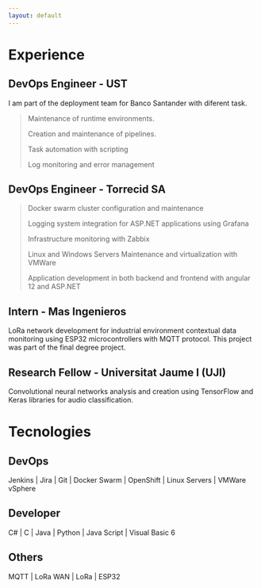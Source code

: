 ```yaml
---
layout: default
---
```


<!-- Text can be **bold**, _italic_, or ~~strikethrough~~.

[Link to another page](./another-page.html).

There should be whitespace between paragraphs.

There should be whitespace between paragraphs. We recommend including a README, or a file with information about your project. -->


# Experience

## DevOps Engineer - UST 

I am part of the deployment team for Banco Santander with diferent task.

> Maintenance of runtime environments.
>
> Creation and maintenance of pipelines.
>
> Task automation with scripting
>
> Log monitoring and error management


## DevOps Engineer - Torrecid SA

> Docker swarm cluster configuration and maintenance
>
> Logging system integration for ASP.NET applications using Grafana
>
> Infrastructure monitoring with Zabbix
>
> Linux and Windows Servers Maintenance and virtualization with VMWare
>
> Application development in both backend and frontend with angular 12 and ASP.NET

## Intern - Mas Ingenieros 

LoRa network development for industrial environment contextual data monitoring using ESP32 microcontrollers with MQTT protocol. This project was part of the final degree project.

## Research Fellow - Universitat Jaume I (UJI)

Convolutional neural networks analysis and creation using TensorFlow and Keras libraries for audio classification.

# Tecnologies

## DevOps 

Jenkins | Jira | Git | Docker Swarm | OpenShift | Linux Servers | VMWare vSphere 

## Developer 

C# | C | Java | Python | Java Script | Visual Basic 6

## Others

MQTT | LoRa WAN | LoRa | ESP32 

<!-- 
### Header 3

```js
// Javascript code with syntax highlighting.
var fun = function lang(l) {
  dateformat.i18n = require('./lang/' + l)
  return true;
}
```

```ruby
# Ruby code with syntax highlighting
GitHubPages::Dependencies.gems.each do |gem, version|
  s.add_dependency(gem, "= #{version}")
end
```

#### Header 4

*   This is an unordered list following a header.
*   This is an unordered list following a header.
*   This is an unordered list following a header.

##### Header 5

1.  This is an ordered list following a header.
2.  This is an ordered list following a header.
3.  This is an ordered list following a header.

###### Header 6

| head1        | head two          | three |
|:-------------|:------------------|:------|
| ok           | good swedish fish | nice  |
| out of stock | good and plenty   | nice  |
| ok           | good `oreos`      | hmm   |
| ok           | good `zoute` drop | yumm  |

### There's a horizontal rule below this.

* * *

### Here is an unordered list:

*   Item foo
*   Item bar
*   Item baz
*   Item zip

### And an ordered list:

1.  Item one
1.  Item two
1.  Item three
1.  Item four

### And a nested list:

- level 1 item
  - level 2 item
  - level 2 item
    - level 3 item
    - level 3 item
- level 1 item
  - level 2 item
  - level 2 item
  - level 2 item
- level 1 item
  - level 2 item
  - level 2 item
- level 1 item

### Small image

![Octocat](https://github.githubassets.com/images/icons/emoji/octocat.png)

### Large image

![Branching](https://guides.github.com/activities/hello-world/branching.png)


### Definition lists can be used with HTML syntax.

<dl>
<dt>Name</dt>
<dd>Godzilla</dd>
<dt>Born</dt>
<dd>1952</dd>
<dt>Birthplace</dt>
<dd>Japan</dd>
<dt>Color</dt>
<dd>Green</dd>
</dl>

```
Long, single-line code blocks should not wrap. They should horizontally scroll if they are too long. This line should be long enough to demonstrate this.
```

```
The final element.
``` -->
